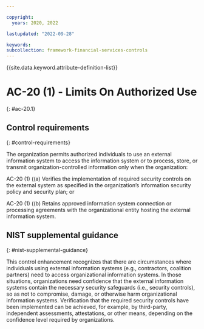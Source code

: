 ```yaml
---

copyright:
  years: 2020, 2022

lastupdated: "2022-09-28"

keywords: 
subcollection: framework-financial-services-controls
---
```


{{site.data.keyword.attribute-definition-list}}

         
# AC-20 (1) - Limits On Authorized Use
{: #ac-20.1}

## Control requirements
{: #control-requirements}

The organization permits authorized individuals to use an external information system to access the information system or to process, store, or transmit organization-controlled information only when the organization:

AC-20 (1) ((a) Verifies the implementation of required security controls on the external system as specified in the organization’s information security policy and security plan; or

AC-20 (1) ((b) Retains approved information system connection or processing agreements with the organizational entity hosting the external information system.

## NIST supplemental guidance
{: #nist-supplemental-guidance}

This control enhancement recognizes that there are circumstances where individuals using external information systems (e.g., contractors, coalition partners) need to access organizational information systems. In those situations, organizations need confidence that the external information systems contain the necessary security safeguards (i.e., security controls), so as not to compromise, damage, or otherwise harm organizational information systems. Verification that the required security controls have been implemented can be achieved, for example, by third-party, independent assessments, attestations, or other means, depending on the confidence level required by organizations.



